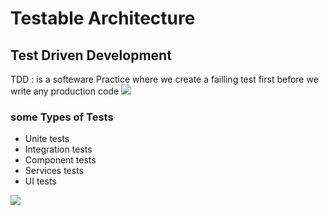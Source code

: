 # Testable Architecture

## Test Driven Development 
TDD : is a softeware Practice where we create a failling test first before we write any production code 
![](./media/tdd.png)

### some Types of Tests
* Unite tests
* Integration tests
* Component tests
* Services tests
* UI tests

![](./media/pyramid.png)

